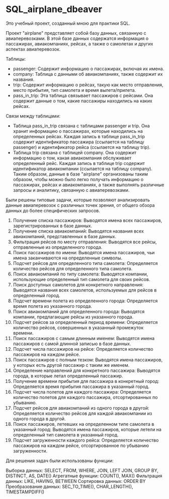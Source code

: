 # SQL_airplane_dbeaver
Это учебный проект, созданный мною для практики SQL.

Проект "airplane" представляет собой базу данных, связанную с авиаперевозками. В этой базе данных содержатся информация о пассажирах, авиакомпаниях, рейсах, а также о самолетах и других аспектах авиаперевозок.

Таблицы:
- passenger: Содержит информацию о пассажирах, включая их имена.
- company: Таблица с данными об авиакомпаниях, также содержит их названия.
- trip: Содержит информацию о рейсах, такую как место отправления, место прибытия, тип самолета и время вылета/прилета.
- pass_in_trip: Эта таблица связывает пассажиров с рейсами. Она содержит данные о том, какие пассажиры находились на каких рейсах.

Связи между таблицами:
- Таблица pass_in_trip связана с таблицами passenger и trip. Она хранит информацию о пассажирах, которые находились на определенных рейсах. Каждая запись в таблице pass_in_trip содержит идентификатор пассажира (ссылается на таблицу passenger) и идентификатор рейса (ссылается на таблицу trip).
- Таблица trip связана с таблицей company. Она содержит информацию о том, какая авиакомпания обслуживает определенный рейс. Каждая запись в таблице trip содержит идентификатор авиакомпании (ссылается на таблицу company).
Таким образом, данные в базе "airplane" организованы таким образом, чтобы можно было легко получать информацию о пассажирах, рейсах и авиакомпаниях, а также выполнять различные запросы и аналитику, связанную с авиаперевозками.

Были решены типовые задачи, которые позволяют анализировать данные авиаперевозок с различных точек зрения, от общего обзора данных до более специфических запросов.
1. Получение списка пассажиров: Выводятся имена всех пассажиров, зарегистрированных в базе данных.
2. Получение списка авиакомпаний: Выводятся названия всех авиакомпаний, представленных в базе данных.
3. Фильтрация рейсов по месту отправления: Выводятся все рейсы, отправленные из определенного города.
4. Поиск пассажиров по имени: Выводятся имена пассажиров, чьи имена заканчиваются на определенные символы.
5. Подсчет рейсов для определенного типа самолета: Определяется количество рейсов для определенного типа самолета.
6. Поиск авиакомпаний по типу самолета: Выводятся компании, использующие определенный тип самолета для своих рейсов.
7. Поиск доступных самолетов для конкретного направления: Выводятся названия всех самолетов, используемых для рейсов в определенный город.
8. Подсчет времени полета из определенного города: Определяется время полета из указанного города.
9. Поиск авиакомпаний для определенного города: Выводятся компании, предлагающие рейсы из указанного города.
10. Подсчет рейсов за определенный период времени: Определяется количество рейсов, совершенных в указанный промежуток времени.
11. Поиск пассажиров с самым длинным именем: Выводятся имена пассажиров с самой длинной записью в базе данных.
12. Подсчет числа пассажиров на рейсе: Определяется количество пассажиров на каждом рейсе.
13. Поиск пассажиров с полным тезком: Выводятся имена пассажиров, у которых есть другой пассажир с таким же именем.
14. Определение направлений для конкретного пассажира: Выводятся города, в которые летал определенный пассажир.
15. Получение времени прибытия для пассажира в конкретный город: Определяется время прибытия пассажира в указанный город.
16. Подсчет числа полетов для каждого пассажира: Определяется количество полетов для каждого пассажира, отсортированных по убыванию.
17. Подсчет рейсов для авиакомпаний из одного города в другой: Определяется количество рейсов для каждой авиакомпании из одного города в другой.
18. Поиск пассажиров, летевших на определенном типе самолета в указанный город: Выводятся имена пассажиров, которые летели на определенный тип самолета в указанный город.
19. Подсчет загруженности каждого рейса: Определяется количество пассажиров на каждом рейсе, отсортированное по убыванию загруженности.

Для решения задач были использованы функции: 

Выборка данных: SELECT, FROM, WHERE, JOIN, LEFT JOIN, GROUP BY, DISTINCT, AS, DATE()
Агрегатные функции: COUNT(), MAX()
Фильтрация данных: LIKE, HAVING, BETWEEN
Сортировка данных: ORDER BY
Преобразование данных: SEC_TO_TIME(), CHAR_LENGTH(), TIMESTAMPDIFF()
